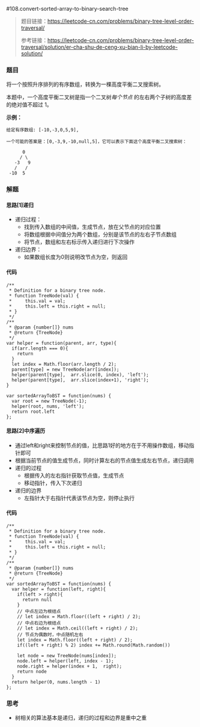#108.convert-sorted-array-to-binary-search-tree

> 题目链接：https://leetcode-cn.com/problems/binary-tree-level-order-traversal/
>
> 参考链接：https://leetcode-cn.com/problems/binary-tree-level-order-traversal/solution/er-cha-shu-de-ceng-xu-bian-li-by-leetcode-solution/

### 题目

将一个按照升序排列的有序数组，转换为一棵高度平衡二叉搜索树。

本题中，一个高度平衡二叉树是指一个二叉树*每个节点* 的左右两个子树的高度差的绝对值不超过 1。

**示例：**

```
给定有序数组: [-10,-3,0,5,9],

一个可能的答案是：[0,-3,9,-10,null,5]，它可以表示下面这个高度平衡二叉搜索树：

      0
     / \
   -3   9
   /   /
 -10  5
```



### 解题

#### 思路[1]递归

* 递归过程：
  * 找到传入数组的中间值，生成节点，放在父节点的对应位置
  * 将数组根据中间值分为两个数组，分别是该节点的左右子节点数组
  * 将节点，数组和左右标示传入递归进行下次操作
* 递归边界：
  * 如果数组长度为0则说明改节点为空，则返回

#### 代码

```
/**
 * Definition for a binary tree node.
 * function TreeNode(val) {
 *     this.val = val;
 *     this.left = this.right = null;
 * }
 */
/**
 * @param {number[]} nums
 * @return {TreeNode}
 */
var helper = function(parent, arr, type){
  if(arr.length === 0){
    return
  }
  let index = Math.floor(arr.length / 2);
  parent[type] = new TreeNode(arr[index]);
  helper(parent[type],  arr.slice(0, index), 'left');
  helper(parent[type],  arr.slice(index+1), 'right');
}

var sortedArrayToBST = function(nums) {
  var root = new TreeNode(-1);
  helper(root, nums, 'left');
  return root.left
};
```

#### 思路[2]中序遍历

* 通过left和right来控制节点的值，比思路1好的地方在于不用操作数组，移动指针即可
* 根据当前节点的值生成节点，同时计算左右的节点值生成左右节点，递归调用
* 递归的过程
  * 根据传入的左右指针获取节点值，生成节点
  * 移动指针，传入下次递归
* 递归的边界
  * 左指针大于右指针代表该节点为空，则停止执行

#### 代码

```
/**
 * Definition for a binary tree node.
 * function TreeNode(val) {
 *     this.val = val;
 *     this.left = this.right = null;
 * }
 */
/**
 * @param {number[]} nums
 * @return {TreeNode}
 */
var sortedArrayToBST = function(nums) {
  var helper = function(left, right){
    if(left > right){
      return null
    }
    // 中点左边为根结点
    // let index = Math.floor((left + right) / 2);
    // 中点右边为根结点
    // let index = Math.ceil((left + right) / 2);
    // 节点为偶数时，中点随机左右
    let index = Math.floor((left + right) / 2);
    if((left + right) % 2) index += Math.round(Math.random())
    
    let node = new TreeNode(nums[index]);
    node.left = helper(left, index - 1);
    node.right = helper(index + 1,  right);
    return node
  }
  return helper(0, nums.length - 1)
};
```



### 思考

* 树相关的算法基本是递归，递归的过程和边界是重中之重

